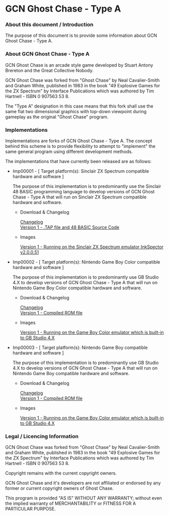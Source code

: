 
# GCN Ghost Chase - Type A


### About this document / Introduction

The purpose of this document is to provide some information about
GCN Ghost Chase - Type A.


### About GCN Ghost Chase - Type A

GCN Ghost Chase is an arcade style game developed by Stuart Antony
Brereton and the Great Collective Nobody.

GCN Ghost Chase was forked from "Ghost Chase" by Neal Cavalier-Smith
and Graham White, published in 1983 in the book "49 Explosive Games for
the ZX Spectrum" by Interface Publications which was authored by
Tim Hartnell - ISBN 0 907563 53 8.

The "Type A" designation in this case means that this fork shall use
the same flat two dimensional graphics with top-down viewpoint during
gameplay as the original "Ghost Chase" program.


### Implementations

Implementations are forks of GCN Ghost Chase - Type A. The concept behind
this scheme is to provide flexibility to attempt to "implement" the
same general program using different development methods.

The implementations that have currently been released are as follows:

- Imp00001 - [ Target platform(s): Sinclair ZX Spectrum compatible hardware and software ]
    
    The purpose of this implementation is to predominantly use the
    Sinclair 48 BASIC programming language to develop versions of
    GCN Ghost Chase - Type A that will run on Sinclair ZX Spectrum
    compatible hardware and software.
   
    - Download & Changelog

        [Changelog]( /Changelogs/GCN_Ghost_Chase-tA-Imp00001-Changelog.txt)\
        [Version 1 - .TAP file and 48 BASIC Source Code]( https://github.com/SABrereton/GCN_Scalar--Type_A/releases/download/Imp00001-Version_1-The_source_code/GCN_Scalar-tA-Imp00001-v0p1--Src.zip)

    - Images

       [Version 1 - Running on the Sinclair ZX Spectrum emulator InkSpector v2.0.0.51](/Images/imp00001-v1--capture01.png "version 1 of implementation Imp00001")

- Imp00002 - [ Target platform(s): Nintendo Game Boy Color compatible hardware and software ]

    The purpose of this implementation is to predominantly use
    GB Studio 4.X to develop versions of  GCN Ghost Chase - Type A
    that will run on Nintendo Game Boy Color compatible hardware
    and software.

    - Download & Changelog

        [Changelog]( /Changelogs/GCN_Ghost_Chase-tA-Imp00002-Changelog.txt)\
        [Version 1 - Compiled ROM file]( https://github.com/SABrereton/GCN_Scalar--Type_A/releases/download/Imp00001-Version_1-The_source_code/GCN_Scalar-tA-Imp00001-v0p1--Src.zip)

    - Images

        [Version 1 - Running on the Game Boy Color emulator which is built-in to GB Studio 4.X](/Images/imp00002-v1--capture01.png "version 1 of implementation Imp00002")

- Imp00003 - [ Target platform(s): Nintendo Game Boy compatible hardware and software ]

    The purpose of this implementation is to predominantly use
    GB Studio 4.X to develop versions of GCN Ghost Chase - Type A
    that will run on Nintendo Game Boy compatible hardware and
    software.

    - Download & Changelog

        [Changelog]( /Changelogs/GCN_Ghost_Chase-tA-Imp00003-Changelog.txt)\
        [Version 1 - Compiled ROM file]( https://github.com/SABrereton/GCN_Scalar--Type_A/releases/download/Imp00001-Version_1-The_source_code/GCN_Scalar-tA-Imp00001-v0p1--Src.zip)

    - Images

        [Version 1 - Running on the Game Boy Color emulator which is built-in to GB Studio 4.X](/Images/imp00003-v1--capture01.png "version 1 of implementation Imp00003")


### Legal / Licencing Information

GCN Ghost Chase was forked from "Ghost Chase" by Neal
Cavalier-Smith and Graham White, published in 1983 in the book
"49 Explosive Games for the ZX Spectrum" by Interface Publications
which was authored by Tim Hartnell - ISBN 0 907563 53 8.

Copyright remains with the current copyright owners.

GCN Ghost Chase and it's developers are not affiliated or endorsed
by any former or current copyright owners of Ghost Chase.

This program is provided "AS IS" WITHOUT ANY WARRANTY; without
even the implied warranty of MERCHANTABILITY or FITNESS FOR A
PARTICULAR PURPOSE.
